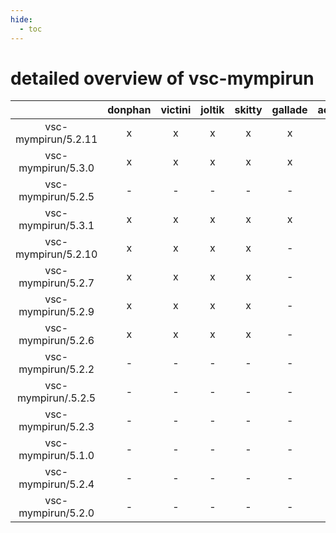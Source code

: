 ```yaml
---
hide:
  - toc
---
```


detailed overview of vsc-mympirun
=================================

| |donphan|victini|joltik|skitty|gallade|accelgor|swalot|doduo|
| :---: | :---: | :---: | :---: | :---: | :---: | :---: | :---: | :---: |
|vsc-mympirun/5.2.11|x|x|x|x|x|x|x|x|
|vsc-mympirun/5.3.0|x|x|x|x|x|x|x|x|
|vsc-mympirun/5.2.5|-|-|-|-|-|-|x|x|
|vsc-mympirun/5.3.1|x|x|x|x|x|x|x|x|
|vsc-mympirun/5.2.10|x|x|x|x|-|x|x|x|
|vsc-mympirun/5.2.7|x|x|x|x|-|x|x|x|
|vsc-mympirun/5.2.9|x|x|x|x|-|x|x|x|
|vsc-mympirun/5.2.6|x|x|x|x|-|x|x|x|
|vsc-mympirun/5.2.2|-|-|-|-|-|-|-|x|
|vsc-mympirun/.5.2.5|-|-|-|-|-|-|-|x|
|vsc-mympirun/5.2.3|-|-|-|-|-|-|-|x|
|vsc-mympirun/5.1.0|-|-|-|-|-|-|-|x|
|vsc-mympirun/5.2.4|-|-|-|-|-|-|-|x|
|vsc-mympirun/5.2.0|-|-|-|-|-|-|-|x|
